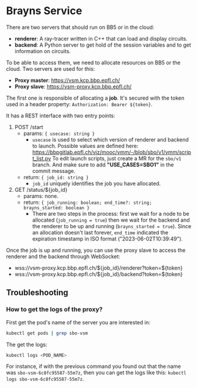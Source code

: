 # Brayns Service

There are two servers that should run on BB5 or in the cloud:

- **renderer**: A ray-tracer written in C++ that can load and display circuits.
- **backend**: A Python server to get hold of the session variables and to get information on circuits.

To be able to access them, we need to allocate resources on BB5 or the cloud.
Two servers are used for this:

- **Proxy master**: <https://vsm.kcp.bbp.epfl.ch/>
- **Proxy slave**: <https://vsm-proxy.kcp.bbp.epfl.ch/>

The first one is responsible of allocating a **job**.
It's secured with the token used in a header property: `Authorization: Bearer ${token}`.

It has a REST interface with two entry points:

1. POST /start
   - params: `{ usecase: string }`
     - `usecase` is used to select which version of renderer and backend to launch.
       Possible values are defined here: <https://bbpgitlab.epfl.ch/viz/mooc/vmm/-/blob/sbo/v1/vmm/script_list.py>
       To edit launch scripts, just create a MR for the `sbo/v1` branch.
       And make sure to add **"USE_CASES=SBO1"** in the commit message.
   - return: `{ job_id: string }`
     - `job_id` uniquely identifies the job you have allocated.
2. GET /status/${job_id}
   - params: none.
   - return: `{ job_running: boolean; end_time?: string; brayns_started: boolean }`
     - There are two steps in the process: first we wait for a node to be allocated (`job_running = true`)
       then we wait for the backend and the renderer to be up and running (`brayns_started = true`).
       Since an allocation doesn't last forever, `end_time` indicated the expiration timestamp in ISO format
       ("2023-06-02T10:39:49").

Once the job is up and running, you can use the proxy slave to access the renderer and the backend through WebSocket:

- wss://vsm-proxy.kcp.bbp.epfl.ch/\${job_id}/renderer?token=${token}
- wss://vsm-proxy.kcp.bbp.epfl.ch/\${job_id}/backend?token=${token}

## Troubleshooting

### How to get the logs of the proxy?

First get the pod's name of the server you are interested in:

```bash
kubectl get pods | grep sbo-vsm
```

The get the logs:

```bash
kubectl logs <POD_NAME>
```

For instance, if with the previous command you found out that the name was `sbo-vsm-6c8fc95587-55m7z`,
then you can get the logs like this: `kubectl logs sbo-vsm-6c8fc95587-55m7z`.
